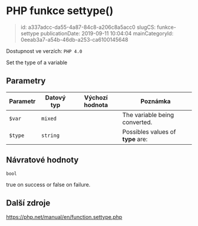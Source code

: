 PHP funkce settype()
================================

> id: a337adcc-da55-4a87-84c8-a206c8a5acc0
> slugCS: funkce-settype
> publicationDate: 2019-09-11 10:04:04
> mainCategoryId: 0eeab3a7-a54b-46db-a253-ca6100145648

Dostupnost ve verzích: `PHP 4.0`

Set the type of a variable


Parametry
--------------

| Parametr | Datový typ | Výchozí hodnota | Poznámka |
|-----|-----|-----|-----|
| `$var` | `mixed` |  | The variable being converted. |
| `$type` | `string` |  | Possibles values of <b>type</b> are: |


Návratové hodnoty
----------------

`bool`

true on success or false on failure.

Další zdroje
------------

https://php.net/manual/en/function.settype.php

